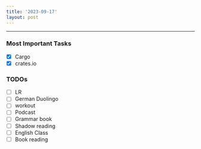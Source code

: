 ```yaml
---
title: '2023-09-17'
layout: post
---
```


---

### Most Important Tasks

- [x] Cargo
- [x] crates.io

### TODOs

- [ ] LR
- [ ] German Duolingo
- [ ] workout
- [ ] Podcast
- [ ] Grammar book
- [ ] Shadow reading
- [ ] English Class
- [ ] Book reading
